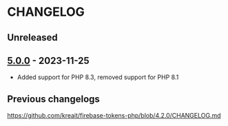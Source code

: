 # CHANGELOG

## Unreleased

## [5.0.0] - 2023-11-25

* Added support for PHP 8.3, removed support for PHP 8.1

## Previous changelogs

https://github.com/kreait/firebase-tokens-php/blob/4.2.0/CHANGELOG.md

[5.0.0]: https://github.com/kreait/firebase-tokens-php/releases/tag/5.0.0
